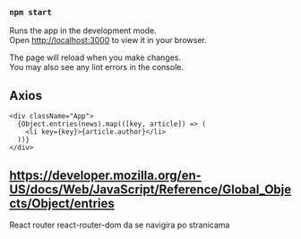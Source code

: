 ### `npm start`

Runs the app in the development mode.\
Open [http://localhost:3000](http://localhost:3000) to view it in your browser.

The page will reload when you make changes.\
You may also see any lint errors in the console.

## Axios

    <div className="App">
      {Object.entries(news).map(([key, article]) => (
        <li key={key}>{article.author}</li>
      ))}
    </div>

## https://developer.mozilla.org/en-US/docs/Web/JavaScript/Reference/Global_Objects/Object/entries

React router
react-router-dom
da se navigira po stranicama
